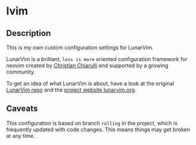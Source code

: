 # lvim

## Description 
This is my own custom configuration settings for LunarVim.

LunarVim is a brilliant, `less is more` oriented configuration framework for neovim
created by [Christian Chiarulli](https://github.com/ChristianChiarulli) and supported
by a growing community.

To get an idea of what LunarVim is about, have a look at the original
[LunarVim repo](https://github.com/ChristianChiarulli/LunarVim) and the
[project website lunarvim.org](https://www.lunarvim.org/).

## Caveats
This configuration is based on branch `rolling` in the project, which is frequently
updated with code changes. This means things may get broken at any time.
